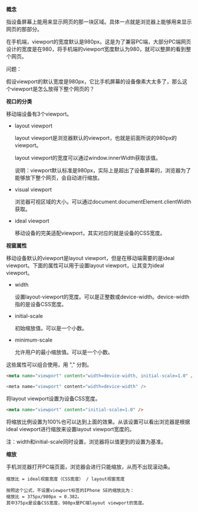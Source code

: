 **概念**

指设备屏幕上能用来显示网页的那一块区域。具体一点就是浏览器上能够用来显示网页的那部分。



在手机端，viewport的宽度默认是980px。这是为了兼容PC端，大部分PC端网页设计的宽度是在980，将手机端的viewport宽度默认为980，就可以整屏的看到整个网页。



问题：

假设viewport的默认宽度是980px，它比手机屏幕的设备像素大太多了，那么这个viewport是怎么放得下整个网页的？





**视口的分类**

移动端设备有3个viewport。

- layout viewport

  layout viewport是浏览器默认的viewport，也就是前面所说的980px的viewport。

  layout viewport的宽度可以通过window.innerWidth获取该值。

  说明：viewport默认标准是980px，实际上是超出了设备屏幕的，浏览器为了能够放下整个网页，会自动进行缩放。

- visual viewport

  浏览器可视区域的大小。可以通过document.documentElement.clientWidth获取。

- ideal viewport

  移动设备的完美适配viewport，其实对应的就是设备的CSS宽度。



**视窗属性**

移动设备默认的viewport是layout viewport，但是在移动端需要的是ideal viewport。下面的属性可以用于设置layout viewport，让其变为ideal viewport。

- width

  设置layout-viewport的宽度。可以是正整数或device-width。device-width指的是设备CSS宽度。

- initial-scale

  初始缩放值。可以是一个小数。

- minimum-scale

  允许用户的最小缩放值。可以是一个小数。

这些属性可以组合使用，用 "," 分割。



```html
<meta name="viewport" content="width=device-width, initial-scale=1.0" />
```



```js
<meta name="viewport" content="width=device-width" />
```

将layout viewport设置为设备CSS宽度。

```html
<meta name="viewport" content="initial-scale=1.0" />
```

将缩放比例设置为100%也可以达到上面的效果。从该设置可以看出浏览器是根据ideal viewport进行缩放来设置layout viewport宽度的。

注：width和initial-scale同时设置，浏览器将以值更到的设置为基准。



**缩放**

手机浏览器打开PC端页面，浏览器会进行只能缩放，从而不出现滚动条。

```
缩放比 = ideal视窗宽度（CSS宽度） / layout视窗宽度

按照这个公式，不设置viewport标签的IPhone SE的缩放比为：
缩放比 = 375px/980px ≈ 0.382。
其中375px是设备CSS宽度，980px是PC端layout viewport的宽度。
```





